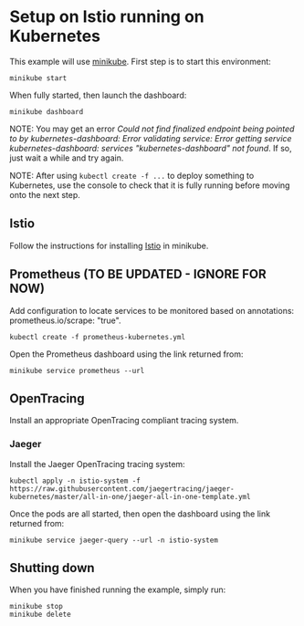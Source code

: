 # Setup on Istio running on Kubernetes

This example will use [minikube](https://kubernetes.io/docs/getting-started-guides/minikube/).
First step is to start this environment:

```
minikube start
```

When fully started, then launch the dashboard:

```
minikube dashboard
```

NOTE: You may get an error _Could not find finalized endpoint being pointed to by kubernetes-dashboard: Error validating service: Error getting service kubernetes-dashboard: services "kubernetes-dashboard" not found_. If so,
just wait a while and try again.

NOTE: After using `kubectl create -f ...` to deploy something to Kubernetes, use the console to check that it
is fully running before moving onto the next step.

## Istio

Follow the instructions for installing [Istio](https://istio.io/docs/setup/kubernetes/quick-start.html) in minikube.


## Prometheus (TO BE UPDATED - IGNORE FOR NOW)
Add configuration to locate services to be monitored based on annotations: prometheus.io/scrape: "true".

```
kubectl create -f prometheus-kubernetes.yml
```
Open the Prometheus dashboard using the link returned from:

```
minikube service prometheus --url
```

## OpenTracing

Install an appropriate OpenTracing compliant tracing system.

### Jaeger

Install the Jaeger OpenTracing tracing system:

```
kubectl apply -n istio-system -f https://raw.githubusercontent.com/jaegertracing/jaeger-kubernetes/master/all-in-one/jaeger-all-in-one-template.yml

```

Once the pods are all started, then open the dashboard using the link returned from:

```
minikube service jaeger-query --url -n istio-system
```

## Shutting down

When you have finished running the example, simply run:

```
minikube stop
minikube delete
```

